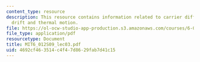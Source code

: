 ```yaml
---
content_type: resource
description: This resource contains information related to carrier diffusion, carrier
  drift and thermal motion.
file: https://ol-ocw-studio-app-production.s3.amazonaws.com/courses/6-012-microelectronic-devices-and-circuits-spring-2009/4692cf463514c4f47d8629fab7d41c15_MIT6_012S09_lec03.pdf
file_type: application/pdf
resourcetype: Document
title: MIT6_012S09_lec03.pdf
uid: 4692cf46-3514-c4f4-7d86-29fab7d41c15
---
```

